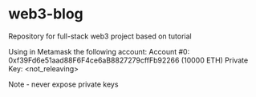 # web3-blog
Repository for full-stack web3 project based on tutorial

Using in Metamask the following account:
Account #0: 0xf39Fd6e51aad88F6F4ce6aB8827279cffFb92266 (10000 ETH)
Private Key: <not_releaving>

Note - never expose private keys
